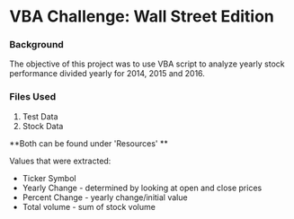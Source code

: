 # VBA Challenge: Wall Street Edition

### Background
The objective of this project was to use VBA script to analyze yearly stock performance divided yearly for 2014, 2015 and 2016.

### Files Used
1. Test Data
2. Stock Data


**Both can be found under 'Resources' **

Values that were extracted:
- Ticker Symbol
- Yearly Change - determined by looking at open and close prices
- Percent Change - yearly change/initial value
- Total volume - sum of stock volume
